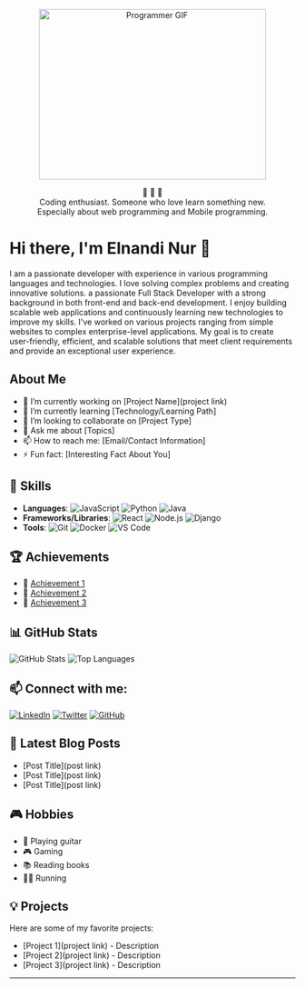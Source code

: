 <p align="center">
  <img src="https://media.giphy.com/media/qgQUggAC3Pfv687qPC/giphy.gif" alt="Programmer GIF" width="400" height="300">
</p>

<p align="center">
  💎 💎 💎 <br>
  Coding enthusiast. Someone who love learn something new. <br>
  Especially about web programming and Mobile programming. <br
</p>

# Hi there, I'm Elnandi Nur 👋

I am a passionate developer with experience in various programming languages and technologies. I love solving complex problems and creating innovative solutions. a passionate Full Stack Developer with a strong background in both front-end and back-end development. I enjoy building scalable web applications and continuously learning new technologies to improve my skills.
I've worked on various projects ranging from simple websites to complex enterprise-level applications. My goal is to create user-friendly, efficient, and scalable solutions that meet client requirements and provide an exceptional user experience.

## About Me

- 🔭 I’m currently working on [Project Name](project link)
- 🌱 I’m currently learning [Technology/Learning Path]
- 👯 I’m looking to collaborate on [Project Type]
- 💬 Ask me about [Topics]
- 📫 How to reach me: [Email/Contact Information]
- ⚡ Fun fact: [Interesting Fact About You]

## 🚀 Skills

- **Languages**: ![JavaScript](https://img.shields.io/badge/-JavaScript-yellow?style=flat&logo=javascript) ![Python](https://img.shields.io/badge/-Python-blue?style=flat&logo=python) ![Java](https://img.shields.io/badge/-Java-red?style=flat&logo=java)
- **Frameworks/Libraries**: ![React](https://img.shields.io/badge/-React-blue?style=flat&logo=react) ![Node.js](https://img.shields.io/badge/-Node.js-green?style=flat&logo=node.js) ![Django](https://img.shields.io/badge/-Django-green?style=flat&logo=django)
- **Tools**: ![Git](https://img.shields.io/badge/-Git-black?style=flat&logo=git) ![Docker](https://img.shields.io/badge/-Docker-blue?style=flat&logo=docker) ![VS Code](https://img.shields.io/badge/-VS_Code-blue?style=flat&logo=visual-studio-code)

## 🏆 Achievements

- 🥇 [Achievement 1](link)
- 🥈 [Achievement 2](link)
- 🥉 [Achievement 3](link)

## 📊 GitHub Stats

![GitHub Stats](https://github-readme-stats.vercel.app/api?username=elnandinur&show_icons=true)
![Top Languages](https://github-readme-stats.vercel.app/api/top-langs/?username=elnandinur&layout=compact)

## 📫 Connect with me:

[![LinkedIn](https://img.shields.io/badge/-LinkedIn-blue?style=flat&logo=linkedin)](https://www.linkedin.com/in/elnandinur)
[![Twitter](https://img.shields.io/badge/-Twitter-blue?style=flat&logo=twitter)](https://twitter.com/elnandinur)
[![GitHub](https://img.shields.io/badge/-GitHub-black?style=flat&logo=github)](https://github.com/elnandinur)

## 📝 Latest Blog Posts

<!-- BLOG-POST-LIST:START -->
- [Post Title](post link)
- [Post Title](post link)
- [Post Title](post link)
<!-- BLOG-POST-LIST:END -->

## 🎮 Hobbies

- 🎸 Playing guitar
- 🎮 Gaming
- 📚 Reading books
- 🏃‍♂️ Running

## 💡 Projects

Here are some of my favorite projects:

- [Project 1](project link) - Description
- [Project 2](project link) - Description
- [Project 3](project link) - Description

---
